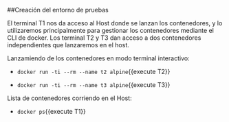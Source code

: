 ##Creación del entorno de pruebas

El terminal T1 nos da acceso al Host donde se lanzan los contenedores, y lo utilizaremos principalmente para gestionar los contenedores mediante el CLI de docker. Los terminal T2 y T3 dan acceso a dos contenedores independientes que lanzaremos en el host.

Lanzamiendo de los contenedores en modo terminal interactivo:

- `docker run -ti --rm --name t2 alpine`{{execute T2}}

- `docker run -ti --rm --name t3 alpine`{{execute T3}}

Lista de contenedores corriendo en el Host:
 - `docker ps`{{execute T1}}



